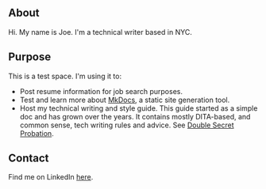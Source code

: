 ## About

Hi. My name is Joe. I'm a technical writer based in NYC. 

## Purpose
This is a test space. I'm using it to:

- Post resume information for job search purposes.
- Test and learn more about [MkDocs](https://www.mkdocs.org/), a static site generation tool.
- Host my technical writing and style guide. This guide started as a simple doc and has grown over the years. It contains mostly DITA-based, and common sense, tech writing rules and advice. See [Double Secret Probation](https://jwwojak.github.io/site/).

## Contact

Find me on LinkedIn [here](www.linkedin.com/in/joewojak).
